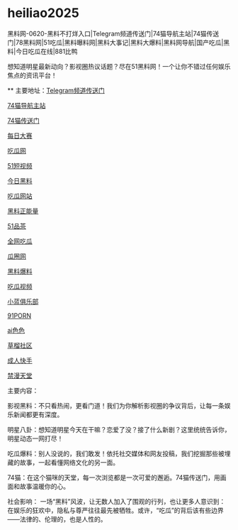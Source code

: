 # heiliao2025
黑料网-0620-黑料不打烊入口|Telegram频道传送门|74猫导航主站|74猫传送门|78黑料网|51吃瓜|黑料曝料网|黑料大事记|黑料大爆料|黑料网导航|国产吃瓜|黑料|今日吃瓜在线|881比鸭

想知道明星最新动向？影视圈热议话题？尽在51黑料网！一个让你不错过任何娱乐焦点的资讯平台！

** 主要地址：<a href="https://74mao.com/">Telegram频道传送门</a>

<a href="https://74mao.com/">74猫导航主站</a>

<a href="https://74mao.com/">74猫传送门</a>

<a href="https://pc1-26.pages.dev/">每日大赛</a>

<a href="https://cg1-39.pages.dev/">吃瓜网</a>

<a href="https://pc2-25.pages.dev/">51短视频</a>

<a href="https://pc10-24.pages.dev/">今日黑料</a>

<a href="https://cg1-27.pages.dev/">吃瓜网站</a>

<a href="https://cg8-12.pages.dev/">黑料正能量</a>

<a href="https://pc8-34.pages.dev/">51品茶</a>

<a href="https://cg4-21.pages.dev/">全网吃瓜</a>

<a href="https://cg6-21.pages.dev/">瓜圈网</a>

<a href="https://cg5-24.pages.dev/">黑料爆料</a>

<a href="https://cg9-07.pages.dev/">吃瓜视频</a>

<a href="https://xiao-lan.pages.dev/">小蓝俱乐部</a>

<a href="https://porn05.pages.dev/">91PORN</a>

<a href="https://aisese.pages.dev/">ai色色</a>

<a href="https://cao-liu.pages.dev/">草榴社区</a>

<a href="https://chengren-05.pages.dev/">成人快手</a>

<a href="https://jin-man.pages.dev/">禁漫天堂</a>

主要内容：

影视黑料：不只看热闹，更看门道！我们为你解析影视圈的争议背后，让每一条娱乐新闻都更有深度。

明星八卦：想知道明星今天在干嘛？恋爱了没？接了什么新剧？这里统统告诉你，明星动态一网打尽！

吃瓜爆料：别人没说的，我们敢发！依托社交媒体和网友投稿，我们挖掘那些被埋藏的故事，一起看懂网络文化的另一面。

74猫：在这个猫咪的天堂，每一次浏览都是一次可爱的邂逅。74猫传送门，用画面和故事温暖你的心。

社会影响：
一场“黑料”风波，让无数人加入了围观的行列，也让更多人意识到：在娱乐的狂欢中，隐私与尊严往往最先被牺牲。或许，“吃瓜”的背后该有些边界——法律的、伦理的，也是人性的。
